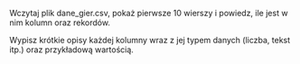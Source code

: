 Wczytaj plik dane_gier.csv, pokaż pierwsze 10 wierszy i powiedz, ile jest w nim kolumn oraz rekordów.

Wypisz krótkie opisy każdej kolumny wraz z jej typem danych (liczba, tekst itp.) oraz przykładową wartością.
